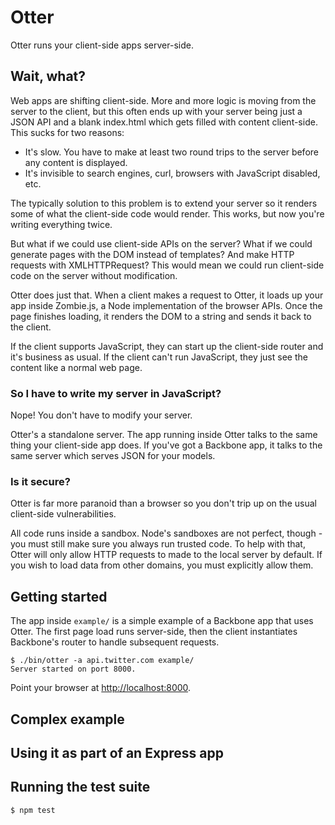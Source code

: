 Otter
=====

Otter runs your client-side apps server-side.

Wait, what?
-----------

Web apps are shifting client-side. More and more logic is moving from the server to the client, but this often ends up with your server being just a JSON API and a blank index.html which gets filled with content client-side. This sucks for two reasons:

 - It's slow. You have to make at least two round trips to the server before any content is displayed.
 - It's invisible to search engines, curl, browsers with JavaScript disabled, etc.

The typically solution to this problem is to extend your server so it renders some of what the client-side code would render. This works, but now you're writing everything twice.

But what if we could use client-side APIs on the server? What if we could generate pages with the DOM instead of templates? And make HTTP requests with XMLHTTPRequest? This would mean we could run client-side code on the server without modification.

Otter does just that. When a client makes a request to Otter, it loads up your app inside Zombie.js, a Node implementation of the browser APIs. Once the page finishes loading, it renders the DOM to a string and sends it back to the client.

If the client supports JavaScript, they can start up the client-side router and it's business as usual. If the client can't run JavaScript, they just see the content like a normal web page.

### So I have to write my server in JavaScript?

Nope! You don't have to modify your server.

Otter's a standalone server. The app running inside Otter talks to the same thing your client-side app does. If you've got a Backbone app, it talks to the same server which serves JSON for your models.

### Is it secure?

Otter is far more paranoid than a browser so you don't trip up on the usual client-side vulnerabilities. 

All code runs inside a sandbox. Node's sandboxes are not perfect, though - you must still make sure you always run trusted code. To help with that, Otter will only allow HTTP requests to made to the local server by default. If you wish to load data from other domains, you must explicitly allow them.

Getting started
---------------

The app inside `example/` is a simple example of a Backbone app that uses Otter. The first page load runs server-side, then the client instantiates Backbone's router to handle subsequent requests.

    $ ./bin/otter -a api.twitter.com example/
    Server started on port 8000.

Point your browser at [http://localhost:8000](http://localhost:8000).

Complex example
---------------

Using it as part of an Express app
----------------------------------

Running the test suite
----------------------

    $ npm test

